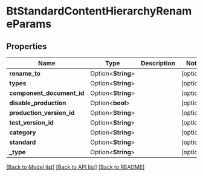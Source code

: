 # BtStandardContentHierarchyRenameParams

## Properties

Name | Type | Description | Notes
------------ | ------------- | ------------- | -------------
**rename_to** | Option<**String**> |  | [optional]
**types** | Option<**String**> |  | [optional]
**component_document_id** | Option<**String**> |  | [optional]
**disable_production** | Option<**bool**> |  | [optional]
**production_version_id** | Option<**String**> |  | [optional]
**test_version_id** | Option<**String**> |  | [optional]
**category** | Option<**String**> |  | [optional]
**standard** | Option<**String**> |  | [optional]
**_type** | Option<**String**> |  | [optional]

[[Back to Model list]](../README.md#documentation-for-models) [[Back to API list]](../README.md#documentation-for-api-endpoints) [[Back to README]](../README.md)


